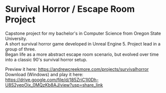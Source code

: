 # Survival Horror / Escape Room Project

Capstone project for my bachelor's in Computer Science from Oregon State University.  
A short survival horror game developed in Unreal Engine 5. Project lead in a group of three.  
Began life as a more abstract escape room scenario, but evolved over time into a classic 90's survival horror setup. 

Preview it here: https://andrewcreekmore.com/projects/survivalhorror  
Download (Windows) and play it here: https://drive.google.com/file/d/185ZriC1I0Dh-U8S2yepOix_0MQzKb8AJ/view?usp=share_link
